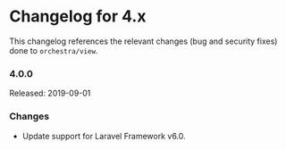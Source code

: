 # Changelog for 4.x

This changelog references the relevant changes (bug and security fixes) done to `orchestra/view`.

### 4.0.0

Released: 2019-09-01

### Changes

* Update support for Laravel Framework v6.0.
